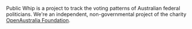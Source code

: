 Public Whip is a project to track the voting patterns of Australian federal politicians.
We're an independent, non-governmental project of the charity
[OpenAustralia Foundation](https://www.openaustraliafoundation.org.au/).
